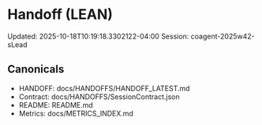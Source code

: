 # Handoff (LEAN)
Updated: 2025-10-18T10:19:18.3302122-04:00
Session: coagent-2025w42-sLead

## Canonicals
- HANDOFF: docs/HANDOFFS/HANDOFF_LATEST.md
- Contract: docs/HANDOFFS/SessionContract.json
- README:  README.md
- Metrics: docs/METRICS_INDEX.md

